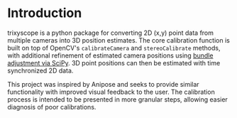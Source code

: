 
# Introduction

trixyscope is a python package for converting 2D (x,y) point data from multiple cameras into 3D position estimates. The core calibration function is built on top of OpenCV's `calibrateCamera` and `stereoCalibrate` methods, with additional refinement of estimated camera positions using [bundle adjustment via SciPy](https://scipy-cookbook.readthedocs.io/items/bundle_adjustment.html). 3D point positions can then be estimated with time synchronized 2D data.

This project was inspired by Anipose and seeks to provide similar functionality with improved visual feedback to the user. The calibration process is intended to be presented in more granular steps, allowing easier diagnosis of poor calibrations.
